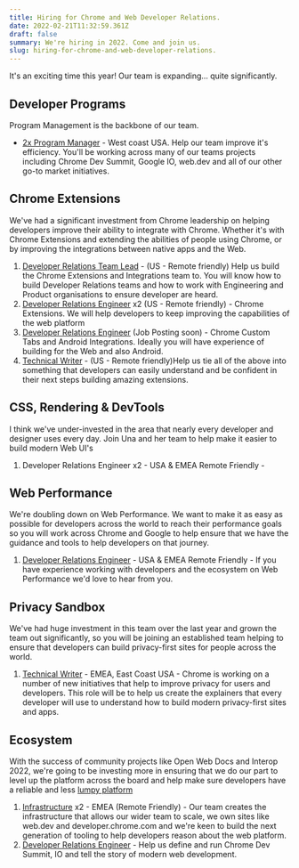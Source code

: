 ```yaml
---
title: Hiring for Chrome and Web Developer Relations.
date: 2022-02-21T11:32:59.361Z
draft: false
summary: We're hiring in 2022. Come and join us.
slug: hiring-for-chrome-and-web-developer-relations.
---
```

It's an exciting time this year! Our team is expanding... quite significantly.

## Developer Programs

Program Management is the backbone of our team.

* [2x Program Manager](https://careers.google.com/jobs/results/76496270476092102-program-manager-developer-relations/) - West coast USA. Help our team improve it's efficiency. You'll be working across many of our teams projects including Chrome Dev Summit, Google IO, web.dev and all of our other go-to market initiatives.

## Chrome Extensions

We've had a significant investment from Chrome leadership on helping developers improve their ability to integrate with Chrome. Whether it's with Chrome Extensions and extending the abilities of people using Chrome, or by improving the integrations between native apps and the Web.

1. [Developer Relations Team Lead](https://careers.google.com/jobs/results/89168328330748614-lead-chrome-developer-relations/) - (US - Remote friendly) Help us build the Chrome Extensions and Integrations team to. You will know how to build Developer Relations teams and how to work with Engineering and Product organisations to ensure developer are heard.
2. [Developer Relations Engineer](https://careers.google.com/jobs/results/122725423210472134-chrome-extensions-developer-relations-engineer) x2 (US - Remote friendly) - Chrome Extensions. We will help developers to keep improving the capabilities of the web platform
3. [Developer Relations Engineer](https://careers.google.com/jobs/results/103746232976843462-developer-relations-engineer-chrome) (Job Posting soon) - Chrome Custom Tabs and Android Integrations. Ideally you will have experience of building for the Web and also Android.
4. [Technical Writer](https://careers.google.com/jobs/results/105848469479924422-technical-writer-chrome-browser-extensions-and-web-store/) - (US - Remote friendly)Help us tie all of the above into something that developers can easily understand and be confident in their next steps building amazing extensions.

## CSS, Rendering & DevTools

I think we've under-invested in the area that nearly every developer and designer uses every day. Join Una and her team to help make it easier to build modern Web UI's

1. Developer Relations Engineer x2 - USA & EMEA Remote Friendly - 

## Web Performance

We're doubling down on Web Performance. We want to make it as easy as possible for developers across the world to reach their performance goals so you will work across Chrome and Google to help ensure that we have the guidance and tools to help developers on that journey.

1. [Developer Relations Engineer](https://careers.google.com/jobs/results/109708312900969158/) - USA & EMEA Remote Friendly - If you have experience working with developers and the ecosystem on Web Performance we'd love to hear from you.

## Privacy Sandbox

We've had huge investment in this team over the last year and grown the team out significantly, so you will be joining an established team helping to ensure that developers can build privacy-first sites for people across the world.

1. [Technical Writer](https://careers.google.com/jobs/results/129139067607491270-technical-writer-privacy-sandbox-web) - EMEA, East Coast USA - Chrome is working on a number of new initiatives that help to improve privacy for users and developers. This role will be to help us create the explainers that every developer will use to understand how to build modern privacy-first sites and apps.

## Ecosystem

With the success of community projects like Open Web Docs and Interop 2022, we're going to be investing more in ensuring that we do our part to level up the platform across the board and help make sure developers have a reliable and less [lumpy platform](https://paul.kinlan.me/the-lumpy-web/)

1. [Infrastructure](https://careers.google.com/jobs/results/116181578356269766-developer-relations-engineer-infrastructure/) x2 - EMEA (Remote Friendly) - Our team creates the infrastructure that allows our wider team to scale, we own sites like web.dev and developer.chrome.com and we're keen to build the next generation of tooling to help developers reason about the web platform.
2. [Developer Relations Engineer](https://careers.google.com/jobs/results/103746232976843462-developer-relations-engineer-chrome/) - Help us define and run Chrome Dev Summit, IO and tell the story of modern web development.